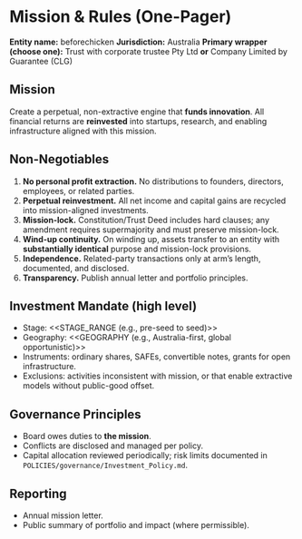 # Mission & Rules (One-Pager)

**Entity name:** beforechicken
**Jurisdiction:** Australia
**Primary wrapper (choose one):** Trust with corporate trustee Pty Ltd **or** Company Limited by Guarantee (CLG)

## Mission
Create a perpetual, non-extractive engine that **funds innovation**. All financial returns are **reinvested** into startups, research, and enabling infrastructure aligned with this mission.

## Non-Negotiables
1. **No personal profit extraction.** No distributions to founders, directors, employees, or related parties.
2. **Perpetual reinvestment.** All net income and capital gains are recycled into mission-aligned investments.
3. **Mission-lock.** Constitution/Trust Deed includes hard clauses; any amendment requires supermajority and must preserve mission-lock.
4. **Wind-up continuity.** On winding up, assets transfer to an entity with **substantially identical** purpose and mission-lock provisions.
5. **Independence.** Related-party transactions only at arm’s length, documented, and disclosed.
6. **Transparency.** Publish annual letter and portfolio principles.

## Investment Mandate (high level)
- Stage: <<STAGE_RANGE (e.g., pre-seed to seed)>>
- Geography: <<GEOGRAPHY (e.g., Australia-first, global opportunistic)>>
- Instruments: ordinary shares, SAFEs, convertible notes, grants for open infrastructure.
- Exclusions: activities inconsistent with mission, or that enable extractive models without public-good offset.

## Governance Principles
- Board owes duties to **the mission**.
- Conflicts are disclosed and managed per policy.
- Capital allocation reviewed periodically; risk limits documented in `POLICIES/governance/Investment_Policy.md`.

## Reporting
- Annual mission letter.
- Public summary of portfolio and impact (where permissible).
